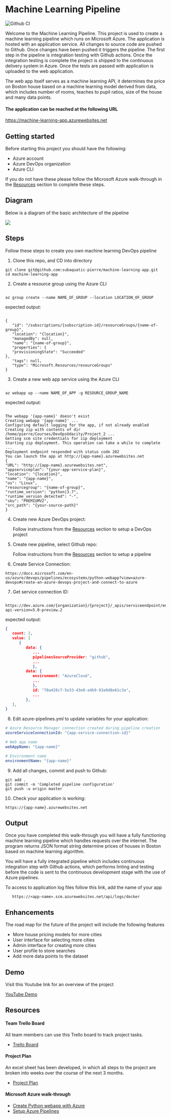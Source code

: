 # Machine Learning Pipeline

![Github CI](https://github.com/subaquatic-pierre/machine-learning-app/workflows/Github%20CI/badge.svg)

Welcome to the Machine Learning Pipeline. This project is used to create a machine learning pipeline which runs on Microsoft Azure. The application is hosted with an application service. All changes to source code are pushed to Github. Once changes have been pushed it triggers the pipeline. The first step in the pipeline is integration testing with Github actions. Once the integration testing is complete the project is shipped to the continuous delivery system in Azure. Once the tests are passed with application is uploaded to the web application.

The web app itself serves as a machine learning API, it determines the price on Boston house based on a machine learning model derived from data, which includes number of rooms, teaches to pupil ratios, size of the house and many data points.

#### The application can be reached at the following URL

https://machine-learning-app.azurewebsites.net

## Getting started

Before starting this project you should have the following:

- Azure account
- Azure DevOps organization
- Azure CLI

If you do not have these please follow the Microsoft Azure walk-through in the [Resources](#Resources) section to complete these steps.

## Diagram

Below is a diagram of the basic architecture of the pipeline

<img src='/screenshots/diagram.png'/>

## Steps

Follow these steps to create you own machine learning DevOps pipeline

1. Clone this repo, and CD into directory

```
git clone git@github.com:subaquatic-pierre/machine-learning-app.git
cd machine-learning-app
```

2. Create a resource group using the Azure CLI

```

az group create --name NAME_OF_GROUP --location LOCATION_OF_GROUP

```

expected output:

```

{
   "id": "/subscriptions/{subscription-id}/resourceGroups/{name-of-group}",
   "location": "{location}",
   "managedBy": null,
   "name": "{name-of-group}",
   "properties": {
   "provisioningState": "Succeeded"
},
   "tags": null,
   "type": "Microsoft.Resources/resourceGroups"
}

```

3. Create a new web app service using the Azure CLI

```

az webapp up --name NAME_OF_APP -g RESOURCE_GROUP_NAME

```

expected output:

```

The webapp '{app-name}' doesn't exist
Creating webapp '{app-name}' ...
Configuring default logging for the app, if not already enabled
Creating zip with contents of dir /home/pierre/Courses/DevOpsUdacity/Project_2 ...
Getting scm site credentials for zip deployment
Starting zip deployment. This operation can take a while to complete ...
Deployment endpoint responded with status code 202
You can launch the app at http://{app-name}.azurewebsites.net
{
"URL": "http://{app-name}.azurewebsites.net",
"appserviceplan": "{your-app-service-plan}",
"location": "{location}",
"name": "{app-name}",
"os": "Linux",
"resourcegroup": "{name-of-group}",
"runtime_version": "python|3.7",
"runtime_version_detected": "-",
"sku": "PREMIUMV2",
"src_path": "{your-source-path}"
}

```

4. Create new Azure DevOps project:

   Follow instructions from the [Resources](#Resources) section to setup a DevOps project

5. Create new pipeline, select Github repo:

   Follow instructions from the [Resources](#Resources) section to setup a pipeline

6. Create Service Connection:

```
https://docs.microsoft.com/en-us/azure/devops/pipelines/ecosystems/python-webapp?view=azure-devops#create-an-azure-devops-project-and-connect-to-azure
```

7. Get service connection ID:

```

https://dev.azure.com/{organization}/{project}/_apis/serviceendpoint/endpoints?api-version=5.0-preview.2

```

expected output:

```json
{
   count: 2,
   value: [
      {
         data: {
            ...
            pipelinesSourceProvider: "github",
            ...
            },
         data: {
            environment: "AzureCloud",
            ...
            },
            id: "78a428c7-5e33-43e0-a4b9-93a9d8e61c3a",
            ...
         },
   ],
}
```

8. Edit azure-pipelines.yml to update variables for your application:

```yaml
# Azure Resource Manager connection created during pipeline creation
azureServiceConnectionId: "{app-service-connection-id}"

# Web app name
webAppName: "{app-name}"

# Environment name
environmentName: "{app-name}"
```

9. Add all changes, commit and push to Github:

```
git add .
git commit -m 'Completed pipeline configuration'
git push -u origin master
```

10. Check your application is working:

```
https://{app-name}.azurewebsites.net

```

## Output

Once you have completed this walk-through you will have a fully functioning machine learning pipeline which handles requests over the internet. The program returns JSON format string determine prices of houses in Boston based on machine learning algorithm.

You will have a fully integrated pipeline which includes continuous integration step with Github actions, which performs linting and testing before the code is sent to the continuous development stage with the use of Azure pipelines.

To access to application log files follow this link, add the name of your app

```
   https://<app-name>.scm.azurewebsites.net/api/logs/docker
```

## Enhancements

The road map for the future of the project will include the following features

- More house pricing models for more cities
- User interface for selecting more cities
- Admin interface for creating more cities
- User profile to store searches
- Add more data points to the dataset

## Demo

Visit this Youtube link for an overview of the project

[YouTube Demo](https://www.youtube.com/watch?v=jh4vJfiwvM0)

## Resources

#### Team Trello Board

All team members can use this Trello board to track project tasks.

- [Trello Board](https://trello.com/b/43FaIYZI/machine-learning-pipeline)

#### Project Plan

An excel sheet has been developed, in which all steps to the project are broken into weeks over the course of the next 3 months.

- [Project Plan](https://docs.google.com/spreadsheets/d/1zUXeUu7ceJ1TZbbRQ6UzTBJNdOCcpLiqsexRYvNkBF0/edit?usp=sharing)

#### Microsoft Azure walk-through

- [Create Python webapp with Azure](https://docs.microsoft.com/en-us/azure/devops/pipelines/ecosystems/python-webapp?view=azure-devops)
- [Setup Azure Pipelines](https://docs.microsoft.com/en-us/azure/devops/pipelines/repos/github?view=azure-devops&tabs=yaml)
